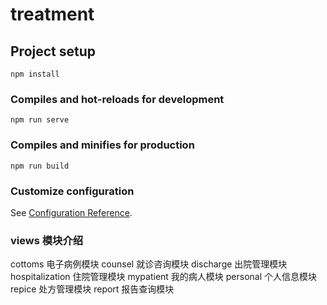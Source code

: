 # treatment

## Project setup
```
npm install
```

### Compiles and hot-reloads for development

```
npm run serve
```

### Compiles and minifies for production

```
npm run build
```

### Customize configuration

See [Configuration Reference](https://cli.vuejs.org/config/).

### views 模块介绍

cottoms 电子病例模块
counsel 就诊咨询模块
discharge 出院管理模块
hospitalization 住院管理模块
mypatient 我的病人模块
personal 个人信息模块
repice 处方管理模块
report 报告查询模块
